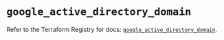 # `google_active_directory_domain`

Refer to the Terraform Registry for docs: [`google_active_directory_domain`](https://registry.terraform.io/providers/hashicorp/google/6.19.0/docs/resources/active_directory_domain).
